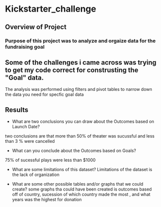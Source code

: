 # Kickstarter_challenge

## Overview of Project

### Purpose of this project was to analyze and orgaize data for the fundraising goal

## Some of the challenges i came across was trying to get my code correct for construsting the "Goal" data. 
The analysis was performed using filters and pivot tables to narrow down the data you need for specfic goal data

## Results

- What are two conclusions you can draw about the Outcomes based on Launch Date?

two conclusions are that more than 50% of theater was sucussful and less than 3 % were cancelled

- What can you conclude about the Outcomes based on Goals?

75% of sucessful plays were less than $1000

- What are some limitations of this dataset?
Limitations of the dataset is the lack of organization  

- What are some other possible tables and/or graphs that we could create?
some graphs tha could have been created is outcomes based off of country, sucession of which country made the most , and what years was the highest for donation
